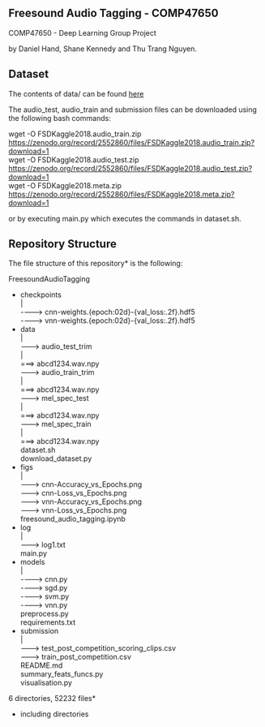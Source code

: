 ## Freesound Audio Tagging - COMP47650

COMP47650 - Deep Learning Group Project     

by Daniel Hand, Shane Kennedy and Thu Trang Nguyen.       

## Dataset
The contents of data/ can be found [here](https://ucd-my.sharepoint.com/:u:/g/personal/daniel_hand_ucdconnect_ie/EZVF_TnCRnpOtuqch0sGDv8B_fPaLB0vkQffHID8LUiWSQ?e=T5g7de)      

The audio_test, audio_train and submission files can be downloaded using the following bash commands:     

wget -O FSDKaggle2018.audio_train.zip https://zenodo.org/record/2552860/files/FSDKaggle2018.audio_train.zip?download=1          
wget -O FSDKaggle2018.audio_test.zip https://zenodo.org/record/2552860/files/FSDKaggle2018.audio_test.zip?download=1        
wget -O FSDKaggle2018.meta.zip https://zenodo.org/record/2552860/files/FSDKaggle2018.meta.zip?download=1        

or by executing main.py which executes the commands in dataset.sh.

        
            
## Repository Structure
The file structure of this repository* is the following:

FreesoundAudioTagging       
- checkpoints        
   |        
    ----> cnn-weights.{epoch:02d}-{val_loss:.2f}.hdf5       
    ----> vnn-weights.{epoch:02d}-{val_loss:.2f}.hdf5       
- data      
    |              
     ---> audio_test_trim       
        |       
        ===> abcd1234.wav.npy       
     ---> audio_train_trim      
        |       
        ===> abcd1234.wav.npy       
     ---> mel_spec_test     
        |       
        ===> abcd1234.wav.npy       
     ---> mel_spec_train        
        |       
        ===> abcd1234.wav.npy       
dataset.sh      
download_dataset.py     
- figs      
    |       
     ---> cnn-Accuracy_vs_Epochs.png        
     ---> cnn-Loss_vs_Epochs.png        
     ---> vnn-Accuracy_vs_Epochs.png        
     ---> vnn-Loss_vs_Epochs.png        
freesound_audio_tagging.ipynb       
- log       
    |       
     ---> log1.txt      
main.py     
- models        
    |       
    ----> cnn.py        
    ----> sgd.py        
    ----> svm.py        
    ----> vnn.py        
preprocess.py       
requirements.txt        
- submission        
    |       
     ---> test_post_competition_scoring_clips.csv       
     ---> train_post_competition.csv        
README.md       
summary_feats_funcs.py      
visualisation.py        
                                        
6 directories, 52232 files*


* including directories

